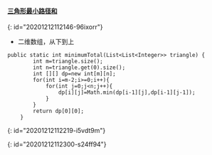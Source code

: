#### [三角形最小路径和](https://leetcode-cn.com/problems/triangle/)
{: id="20201212112146-96ixorr"}

* 二维数组，从下到上

```
public static int minimumTotal(List<List<Integer>> triangle) {
        int m=triangle.size();
        int n=triangle.get(0).size();
        int [][] dp=new int[m][n];
        for(int i=m-2;i>=0;i++){
            for(int j=0;j<n;j++){
                dp[i][j]=Math.min(dp[i-1][j],dp[i-1][j-1]);
            }
        }
        return dp[0][0];
    }
```
{: id="20201212112219-i5vdt9m"}

{: id="20201212112300-s24ff94"}
